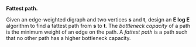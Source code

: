 **Fattest path.** 

Given an edge-weighted digraph and two vertices **s** and **t**, design an **E log E** algorithm to find a fattest path from **s** to **t**. The *bottleneck capacity* of a path is the minimum weight of an edge on the path. A *fattest path* is a path such that no other path has a higher bottleneck capacity.
